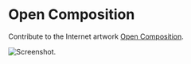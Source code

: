 # Open Composition

Contribute to the Internet artwork [Open Composition](https://opencomposition.com/).

![Screenshot.](https://netplasticism.com/images/screenshot-1024x768-264.jpg)
